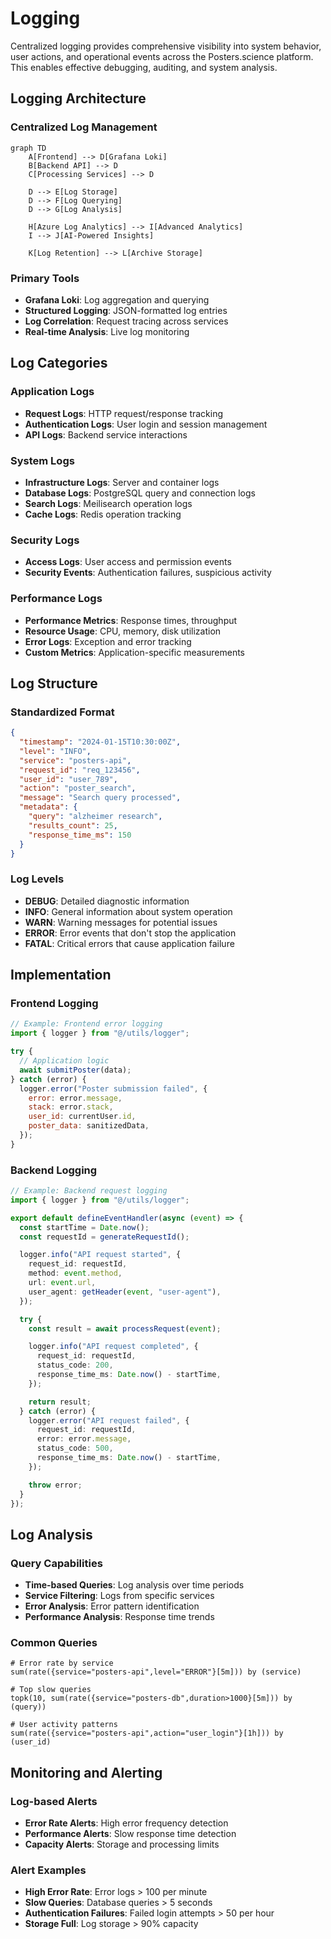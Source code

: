 # Logging

Centralized logging provides comprehensive visibility into system behavior, user actions, and operational events across the Posters.science platform. This enables effective debugging, auditing, and system analysis.

## Logging Architecture

### Centralized Log Management

```mermaid
graph TD
    A[Frontend] --> D[Grafana Loki]
    B[Backend API] --> D
    C[Processing Services] --> D

    D --> E[Log Storage]
    D --> F[Log Querying]
    D --> G[Log Analysis]

    H[Azure Log Analytics] --> I[Advanced Analytics]
    I --> J[AI-Powered Insights]

    K[Log Retention] --> L[Archive Storage]
```

### Primary Tools

- **Grafana Loki**: Log aggregation and querying
- **Structured Logging**: JSON-formatted log entries
- **Log Correlation**: Request tracing across services
- **Real-time Analysis**: Live log monitoring

## Log Categories

### Application Logs

- **Request Logs**: HTTP request/response tracking
- **Authentication Logs**: User login and session management
- **API Logs**: Backend service interactions

### System Logs

- **Infrastructure Logs**: Server and container logs
- **Database Logs**: PostgreSQL query and connection logs
- **Search Logs**: Meilisearch operation logs
- **Cache Logs**: Redis operation tracking

### Security Logs

- **Access Logs**: User access and permission events
- **Security Events**: Authentication failures, suspicious activity

### Performance Logs

- **Performance Metrics**: Response times, throughput
- **Resource Usage**: CPU, memory, disk utilization
- **Error Logs**: Exception and error tracking
- **Custom Metrics**: Application-specific measurements

## Log Structure

### Standardized Format

```json
{
  "timestamp": "2024-01-15T10:30:00Z",
  "level": "INFO",
  "service": "posters-api",
  "request_id": "req_123456",
  "user_id": "user_789",
  "action": "poster_search",
  "message": "Search query processed",
  "metadata": {
    "query": "alzheimer research",
    "results_count": 25,
    "response_time_ms": 150
  }
}
```

### Log Levels

- **DEBUG**: Detailed diagnostic information
- **INFO**: General information about system operation
- **WARN**: Warning messages for potential issues
- **ERROR**: Error events that don't stop the application
- **FATAL**: Critical errors that cause application failure

## Implementation

### Frontend Logging

```javascript
// Example: Frontend error logging
import { logger } from "@/utils/logger";

try {
  // Application logic
  await submitPoster(data);
} catch (error) {
  logger.error("Poster submission failed", {
    error: error.message,
    stack: error.stack,
    user_id: currentUser.id,
    poster_data: sanitizedData,
  });
}
```

### Backend Logging

```typescript
// Example: Backend request logging
import { logger } from "@/utils/logger";

export default defineEventHandler(async (event) => {
  const startTime = Date.now();
  const requestId = generateRequestId();

  logger.info("API request started", {
    request_id: requestId,
    method: event.method,
    url: event.url,
    user_agent: getHeader(event, "user-agent"),
  });

  try {
    const result = await processRequest(event);

    logger.info("API request completed", {
      request_id: requestId,
      status_code: 200,
      response_time_ms: Date.now() - startTime,
    });

    return result;
  } catch (error) {
    logger.error("API request failed", {
      request_id: requestId,
      error: error.message,
      status_code: 500,
      response_time_ms: Date.now() - startTime,
    });

    throw error;
  }
});
```

## Log Analysis

### Query Capabilities

- **Time-based Queries**: Log analysis over time periods
- **Service Filtering**: Logs from specific services
- **Error Analysis**: Error pattern identification
- **Performance Analysis**: Response time trends

### Common Queries

```logql
# Error rate by service
sum(rate({service="posters-api",level="ERROR"}[5m])) by (service)

# Top slow queries
topk(10, sum(rate({service="posters-db",duration>1000}[5m])) by (query))

# User activity patterns
sum(rate({service="posters-api",action="user_login"}[1h])) by (user_id)
```

## Monitoring and Alerting

### Log-based Alerts

- **Error Rate Alerts**: High error frequency detection
- **Performance Alerts**: Slow response time detection
- **Capacity Alerts**: Storage and processing limits

### Alert Examples

- **High Error Rate**: Error logs > 100 per minute
- **Slow Queries**: Database queries > 5 seconds
- **Authentication Failures**: Failed login attempts > 50 per hour
- **Storage Full**: Log storage > 90% capacity
